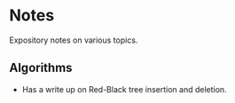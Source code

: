 Notes
=====
Expository notes on various topics. 

Algorithms
----------
* Has a write up on Red-Black tree insertion and deletion.
